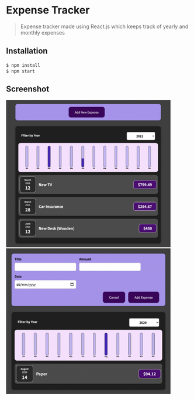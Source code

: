 # Expense Tracker
> <Subtitle>

> Expense tracker made using React.js which keeps track of yearly and monthly expenses

## Installation
```
$ npm install
$ npm start
```

## Screenshot
<p float="left">
<img src="https://github.com/Manasvi070902/Expense-Tracker/blob/master/img/img2.png" alt="Project Screenshots"  width="450">
<img src="https://github.com/Manasvi070902/Expense-Tracker/blob/master/img/img1.png" alt="Project Screenshots"  width="450">
</p>





